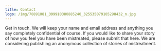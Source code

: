 ```yaml
---
title: Contact
logo: /img/70891081_399910380885240_325535079105298432_n.jpg
---
```

Get in touch. We will keep your name and email address and anything you say completely confidential of course. If you would like to share your story of how you feel you have been mistreated, please submit that here. We are considering publishing an anonymous collection of stories of mistreatment.
